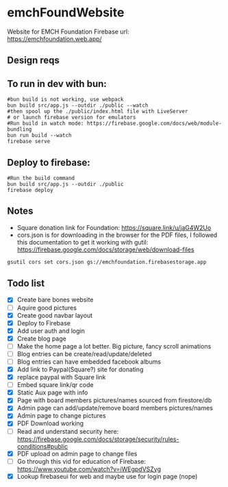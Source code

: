 # emchFoundWebsite
Website for EMCH Foundation
Firebase url: https://emchfoundation.web.app/

## Design reqs 


## To run in dev with bun: 
```
#bun build is not working, use webpack
bun build src/app.js --outdir ./public --watch 
#then spool up the ./public/index.html file with LiveServer 
# or launch firebase version for emulators 
#Run build in watch mode: https://firebase.google.com/docs/web/module-bundling
bun run build --watch
firebase serve 
```
## Deploy to firebase: 
```
#Run the build command
bun build src/app.js --outdir ./public
firebase deploy

```

## Notes 
* Square donation link for Foundation: https://square.link/u/jaG4W2Uo 
* cors.json is for downloading in the browser for the PDF files, I followed this documentation to get it working with gutil: https://firebase.google.com/docs/storage/web/download-files 
```bash 
gsutil cors set cors.json gs://emchfoundation.firebasestorage.app
```

## Todo list 
- [x] Create bare bones website 
- [ ] Aquire good pictures 
- [x] Create good navbar layout
- [x] Deploy to Firebase
- [x] Add user auth and login 
- [x] Create blog page 
- [ ] Make the home page a lot better. Big picture, fancy scroll animations
- [ ] Blog entries can be create/read/update/deleted
- [ ] Blog entries can have embedded facebook albums
- [x] Add link to Paypal(Square?) site for donating 
- [x] replace paypal with Square link
- [ ] Embed square link/qr code 
- [x] Static Aux page with info 
- [x] Page with board members pictures/names sourced from firestore/db
- [x] Admin page can add/update/remove board members pictures/names 
- [x] Admin page to change pictures 
- [x] PDF Download working
- [ ] Read and understand security here: https://firebase.google.com/docs/storage/security/rules-conditions#public 
- [x] PDF upload on admin page to change files
- [ ] Go through this vid for education of Firebase: https://www.youtube.com/watch?v=iWEgpdVSZyg 
- [x] Lookup firebaseui for web and maybe use for login page (nope)